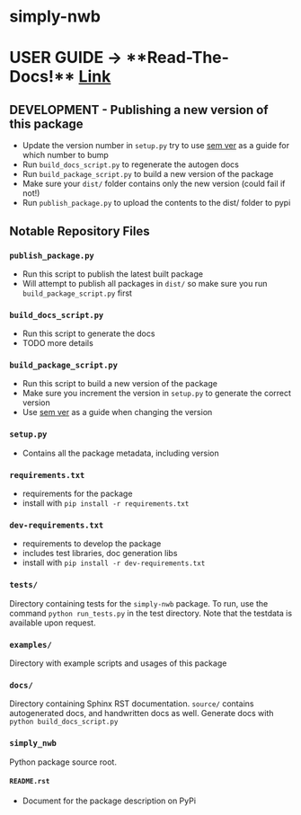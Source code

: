 # simply-nwb

# USER GUIDE -> \*\*Read-The-Docs!\*\* [Link](https://simply-nwb.readthedocs.io/en/latest/index.html)

## DEVELOPMENT - Publishing a new version of this package
- Update the version number in `setup.py` try to use [sem ver](https://semver.org/) as a guide for which number to bump
- Run `build_docs_script.py` to regenerate the autogen docs
- Run `build_package_script.py` to build a new version of the package
- Make sure your `dist/` folder contains only the new version (could fail if not!)
- Run `publish_package.py` to upload the contents to the dist/ folder to pypi

## Notable Repository Files
### `publish_package.py`

- Run this script to publish the latest built package
- Will attempt to publish all packages in `dist/` so make sure you run `build_package_script.py` first

### `build_docs_script.py`

- Run this script to generate the docs
- TODO more details

### `build_package_script.py`

- Run this script to build a new version of the package
- Make sure you increment the version in `setup.py` to generate the correct version
- Use [sem ver](https://semver.org/) as a guide when changing the version

### `setup.py`

- Contains all the package metadata, including version

### `requirements.txt`
- requirements for the package
- install with `pip install -r requirements.txt`

### `dev-requirements.txt`

- requirements to develop the package
- includes test libraries, doc generation libs
- install with `pip install -r dev-requirements.txt`

### `tests/`

Directory containing tests for the `simply-nwb` package. To run, use the 
command `python run_tests.py` in the test directory. Note that the testdata is available upon request.

### `examples/`

Directory with example scripts and usages of this package

### `docs/`

Directory containing Sphinx RST documentation. `source/` contains autogenerated docs, and handwritten docs as well. 
Generate docs with `python build_docs_script.py` 

### `simply_nwb`

Python package source root.

#### `README.rst`

- Document for the package description on PyPi